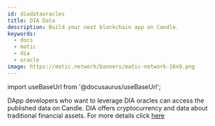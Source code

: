```yaml
---
id: diadataoracles
title: DIA Data 
description: Build your next blockchain app on Candle.
keywords:
  - docs
  - matic
  - dia
  - oracle
image: https://matic.network/banners/matic-network-16x9.png 
---
```

import useBaseUrl from '@docusaurus/useBaseUrl';

DApp developers who want to leverage DIA oracles can access the published data on Candle. DIA offers cryptocurrency and data about traditional financial assets. For more details click [here](https://github.com/diadata-org/diadata/blob/master/documentation/oracle-documentation/matic.md)
